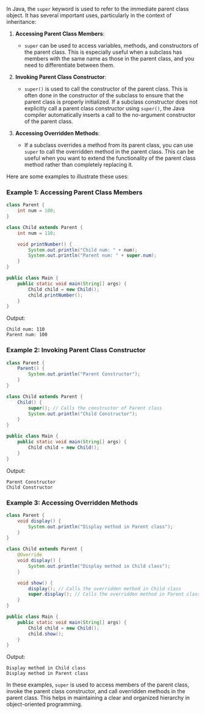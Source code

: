 In Java, the `super` keyword is used to refer to the immediate parent class object. It has several important uses, particularly in the context of inheritance:

1. **Accessing Parent Class Members**:
   - `super` can be used to access variables, methods, and constructors of the parent class. This is especially useful when a subclass has members with the same name as those in the parent class, and you need to differentiate between them.

2. **Invoking Parent Class Constructor**:
   - `super()` is used to call the constructor of the parent class. This is often done in the constructor of the subclass to ensure that the parent class is properly initialized. If a subclass constructor does not explicitly call a parent class constructor using `super()`, the Java compiler automatically inserts a call to the no-argument constructor of the parent class.

3. **Accessing Overridden Methods**:
   - If a subclass overrides a method from its parent class, you can use `super` to call the overridden method in the parent class. This can be useful when you want to extend the functionality of the parent class method rather than completely replacing it.

Here are some examples to illustrate these uses:

### Example 1: Accessing Parent Class Members
```java
class Parent {
    int num = 100;
}

class Child extends Parent {
    int num = 110;

    void printNumber() {
        System.out.println("Child num: " + num);
        System.out.println("Parent num: " + super.num);
    }
}

public class Main {
    public static void main(String[] args) {
        Child child = new Child();
        child.printNumber();
    }
}
```
Output:
```
Child num: 110
Parent num: 100
```

### Example 2: Invoking Parent Class Constructor
```java
class Parent {
    Parent() {
        System.out.println("Parent Constructor");
    }
}

class Child extends Parent {
    Child() {
        super(); // Calls the constructor of Parent class
        System.out.println("Child Constructor");
    }
}

public class Main {
    public static void main(String[] args) {
        Child child = new Child();
    }
}
```
Output:
```
Parent Constructor
Child Constructor
```

### Example 3: Accessing Overridden Methods
```java
class Parent {
    void display() {
        System.out.println("Display method in Parent class");
    }
}

class Child extends Parent {
    @Override
    void display() {
        System.out.println("Display method in Child class");
    }

    void show() {
        display(); // Calls the overridden method in Child class
        super.display(); // Calls the overridden method in Parent class
    }
}

public class Main {
    public static void main(String[] args) {
        Child child = new Child();
        child.show();
    }
}
```
Output:
```
Display method in Child class
Display method in Parent class
```

In these examples, `super` is used to access members of the parent class, invoke the parent class constructor, and call overridden methods in the parent class. This helps in maintaining a clear and organized hierarchy in object-oriented programming.